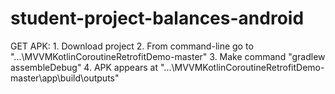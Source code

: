 # student-project-balances-android
GET APK:
	1. Download project
	2. From command-line go to "...\MVVMKotlinCoroutineRetrofitDemo-master"
	3. Make command "gradlew assembleDebug"
	4. APK appears at "...\MVVMKotlinCoroutineRetrofitDemo-master\app\build\outputs"
